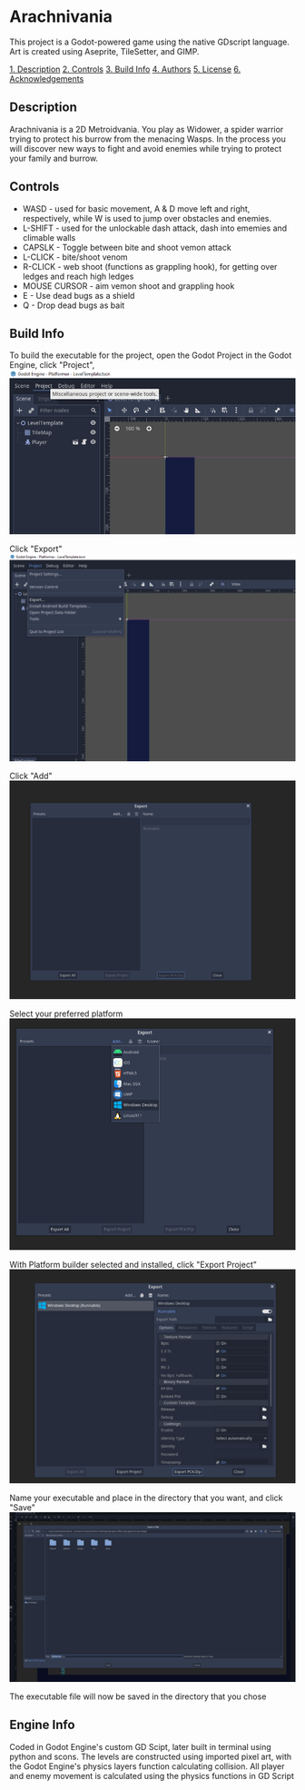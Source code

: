 # Arachnivania

This project is a Godot-powered game using the native GDscript language. Art is created using Aseprite, TileSetter, and GIMP.

[1. Description](#desription)
[2. Controls](#controls)
[3. Build Info](#build-info)
[4. Authors](https://github.com/IUS-CS/project-coffee-capo-games/blob/main/AUTHORS.txt)
[5. License](https://github.com/IUS-CS/project-coffee-capo-games/blob/main/LICENSE.txt)
[6. Acknowledgements](#acknowledgements)

## Description

Arachnivania is a 2D Metroidvania. You play as Widower, a spider warrior trying to protect his burrow from the menacing Wasps. In the process you will discover new ways to fight and avoid enemies while trying to protect your family and burrow.

## Controls

* WASD - used for basic movement, A & D move left and right, respectively, while W is used to jump over obstacles and enemies.
* L-SHIFT - used for the unlockable dash attack, dash into ememies and climable walls
* CAPSLK - Toggle between bite and shoot vemon attack
* L-CLICK - bite/shoot venom
* R-CLICK - web shoot (functions as grappling hook), for getting over ledges and reach high ledges
* MOUSE CURSOR - aim vemon shoot and grappling hook
* E - Use dead bugs as a shield
* Q - Drop dead bugs as bait

## Build Info

To build the executable for the project, open the Godot Project in the Godot Engine, click "Project",![Godot Project Button](src/assets/ScreenShots/Godot_Project_button.png)

Click "Export" ![Godot Export Button](src/assets/ScreenShots/Godot_Export_button.png)

Click "Add" ![Godot Add Button](src/assets/ScreenShots/Godot_Add_button.png)

Select your preferred platform ![Godot Platform Button](src/assets/ScreenShots/Godot_Platform_Button.png)

With Platform builder selected and installed, click "Export Project"
![Godot Export Project Button](src/assets/ScreenShots/Godot_Export_Project_Button.png)

Name your executable and place in the directory that you want, and click "Save"
![Godot Save Button](src/assets/ScreenShots/Godot_Save_Button.png)

The executable file will now be saved in the directory that you chose


## Engine Info

Coded in Godot Engine's custom GD Scipt, later built in terminal using python and scons.
The levels are constructed using imported pixel art, with the Godot Engine's physics layers function calculating collision. All player and enemy movement is calculated using the physics functions in GD Script

